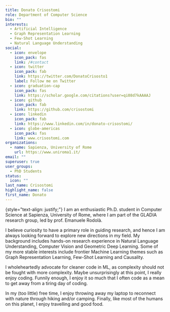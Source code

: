```yaml
---
title: Donato Crisostomi
role: Department of Computer Science
bio: ""
interests:
  - Artificial Intelligence
  - Graph Representation Learning
  - Few-Shot Learning
  - Natural Language Understanding
social:
  - icon: envelope
    icon_pack: fas
    link: /#contact
  - icon: twitter
    icon_pack: fab
    link: https://twitter.com/DonatoCrisosto1
    label: Follow me on Twitter
  - icon: graduation-cap
    icon_pack: fas
    link: https://scholar.google.com/citations?user=qi08d7kAAAAJ
  - icon: github
    icon_pack: fab
    link: https://github.com/crisostomi
  - icon: linkedin
    icon_pack: fab
    link: https://www.linkedin.com/in/donato-crisostomi/
  - icon: globe-americas
    icon_pack: fas
    link: www.crisostomi.com
organizations:
  - name: Sapienza, University of Rome
    url: https://www.uniroma1.it/
email: ""
superuser: true
user_groups:
  - PhD Students
status:
  icon: ""
last_name: Crisostomi
highlight_name: false
first_name: Donato
---
```



{style="text-align: justify;"}
I am an enthusiastic Ph.D. student in Computer Science at Sapienza, University of Rome, where I am part of the GLADIA research group, led by prof. Emanuele Rodolà.

I believe curiosity to have a primary role in guiding research, and hence I am always looking forward to explore new directions in my field. My background includes hands-on research experience in Natural Language Understanding, Computer Vision and Geometric Deep Learning. Some of my more stable interests include frontier Machine Learning themes such as Graph Representation Learning, Few-Shot Learning and Causality.

I wholeheartedly advocate for cleaner code in ML, as complexity should not be fought with more complexity. Maybe unsurprisingly at this point, I really enjoy coding. Funnily enough, I enjoy it so much that I often code as a mean to get away from a tiring day of coding.

In my (too little) free time, I enjoy throwing away my laptop to reconnect with nature through hiking and/or camping. Finally, like most of the humans on this planet, I enjoy travelling and good food.
